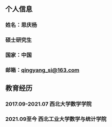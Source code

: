 ## 个人信息
### 姓名：思庆杨
### 硕士研究生
### 国家：中国
### 邮箱：qingyang_si@163.com
## 教育经历
### 2017.09-2021.07 西北大学数学学院
### 2021.09至今 西北工业大学数学与统计学院
